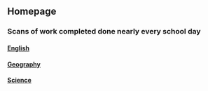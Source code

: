 ## Homepage

### Scans of work completed done nearly every school day

#### [English](english.md)

#### [Geography](geography.md)

#### [Science](science.md)
